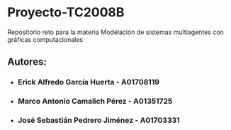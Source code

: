 # Proyecto-TC2008B
Repositorio reto para la materia Modelación de sistemas multiagentes con gráficas computacionales

## Autores: 
* ### Erick Alfredo García Huerta - A01708119
* ### Marco Antonio Camalich Pérez - A01351725
* ### José Sebastián Pedrero Jiménez - A01703331
